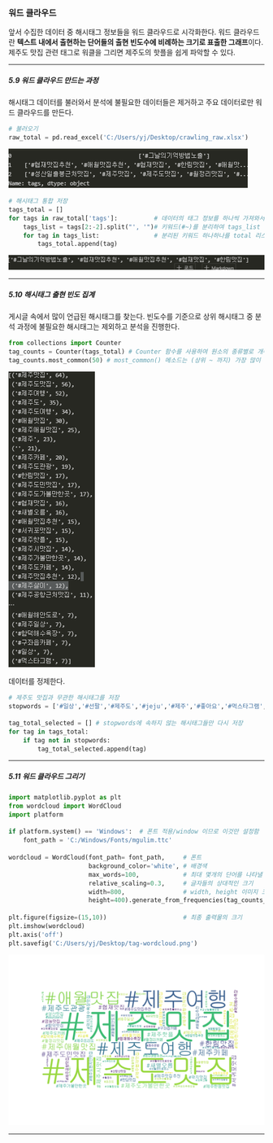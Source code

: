 ### 워드 클라우드

앞서 수집한 데이터 중 해시태그 정보들을 워드 클라우드로 시각화한다. 워드 클라우드란 **텍스트 내에서 출현하는 단어들의 출현 빈도수에 비례하는 크기로 표출한 그래프**이다. 제주도 맛집 관련 태그로 워클을 그리면 제주도의 핫플을 쉽게 파악할 수 있다.

---



##### 5.9 워드 클라우드 만드는 과정

해시태그 데이터를 불러와서 분석에 불필요한 데이터들은 제거하고 주요 데이터로만 워드 클라우드를 만든다.

```python
# 불러오기
raw_total = pd.read_excel('C:/Users/yj/Desktop/crawling_raw.xlsx')
```

![image-20220203104038856](assets/subject05_2/image-20220203104038856.png)

```python
# 해시태그 통합 저장
tags_total = []
for tags in raw_total['tags']:			# 데이터의 태그 정보를 하나씩 가져와서
    tags_list = tags[2:-2].split("', '")# 키워드(#~)를 분리하여 tags_list 변수에 할당
    for tag in tags_list:				# 분리된 키워드 하나하나를 total 리스트에 저장
        tags_total.append(tag)
```

![image-20220203104221781](assets/subject05_2/image-20220203104221781.png)

---



##### 5.10 해시태그 출현 빈도 집계

게시글 속에서 많이 언급된 해시태그를 찾는다. 빈도수를 기준으로 상위 해시태그 중 분석 과정에 불필요한 해시태그는 제외하고 분석을 진행한다.

```python
from collections import Counter
tag_counts = Counter(tags_total) # Counter 함수를 사용하여 원소의 종류별로 개수를 집계
tag_counts.most_common(50) # most_common() 메소드는 (상위 ~ 까지) 가장 많이 사용된 원소를 구해줌
```

![image-20220203105924919](assets/subject05_2/image-20220203105924919.png)

데이터를 정제한다.

```python
# 제주도 맛집과 무관한 해시태그를 저장
stopwords = ['#일상','#선팔','#제주도','#jeju','#제주','#좋아요','#먹스타그램','#소통','#맞팔']

tag_total_selected = []	# stopwords에 속하지 않는 해시태그들만 다시 저장
for tag in tags_total:
    if tag not in stopwords:
        tag_total_selected.append(tag)
```

---



##### 5.11 워드 클라우드 그리기

```python
import matplotlib.pyplot as plt
from wordcloud import WordCloud
import platform

if platform.system() == 'Windows':	# 폰트 적용/window 이므로 이것만 설정함
    font_path = 'C:/Windows/Fonts/mgulim.ttc'
   
wordcloud = WordCloud(font_path= font_path,		# 폰트
                      background_color='white', # 배경색
                      max_words=100,			# 최대 몇개의 단어를 나타낼 것인지
                      relative_scaling=0.3,		# 글자들의 상대적인 크기
                      width=800,				# width, height 이미지 크기
                      height=400).generate_from_frequencies(tag_counts_selected)

plt.figure(figsize=(15,10))						# 최종 출력물의 크기
plt.imshow(wordcloud)
plt.axis('off')
plt.savefig('C:/Users/yj/Desktop/tag-wordcloud.png')
```

![tag-wordcloud](assets/subject05_2/tag-wordcloud.png)

---

